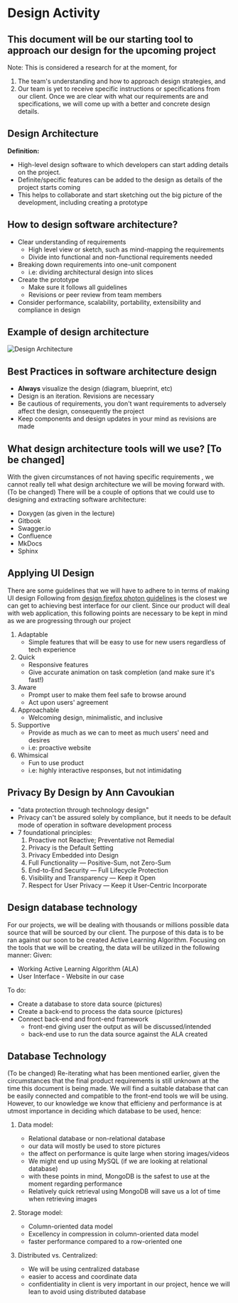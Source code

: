 # Design Activity

## This document will be our starting tool to approach our design for the upcoming project
Note: This is considered a research for at the moment, for
1) The team's understanding and how to approach design strategies, and
2) Our team is yet to receive specific instructions or specifications from our client.
Once we are clear with what our requirements are and specifications, we will come up with a better and concrete design details.

## Design Architecture
**Definition:** 
- High-level design software to which developers can start adding details on the project.
- Definite/specific features can be added to the design as details of the project starts coming
- This helps to collaborate and start sketching out the big picture of the development, including creating a prototype

## How to design software architecture?
- Clear understanding of requirements
    - High level view or sketch, such as mind-mapping the requirements
    - Divide into functional and non-functional requirements needed
- Breaking down requirements into one-unit component
    - i.e: dividing architectural design into slices
- Create the prototype
    - Make sure it follows all guidelines
    - Revisions or peer review from team members
- Consider performance, scalability, portability, extensibility and compliance in design

## Example of design architecture
![Design Architecture](https://d3i71xaburhd42.cloudfront.net/4cd105262aa01f62b88baeda78570325661f67d3/3-Figure1-1.png)
 
## Best Practices in software architecture design
- **Always** visualize the design (diagram, blueprint, etc)
- Design is an iteration. Revisions are necessary
- Be cautious of requirements, you don't want requirements to adversely affect the design, consequently the project
- Keep components and design updates in your mind as revisions are made

## What design architecture tools will we use? [To be changed]
With the given circumstances of not having specific requirements , we cannot really tell what design architecture we will be moving forward with. (To be changed)
There will be a couple of options that we could use to designing and extracting software architecture:
- Doxygen (as given in the lecture)
- Gitbook
- Swagger.io
- Confluence
- MkDocs
- Sphinx

## Applying UI Design
There are some guidelines that we will have to adhere to in terms of making UI design
Following from [design firefox photon guidelines](https://design.firefox.com/photon/introduction/principles.html) is the closest we can get to achieving best interface for our client. Since our product will deal with web application, this following points are necessary to be kept in mind as we are progressing through our project
1) Adaptable
    - Simple features that will be easy to use for new users regardless of tech experience
2) Quick
    - Responsive features
    - Give accurate animation on task completion (and make sure it's fast!)
3) Aware
    - Prompt user to make them feel safe to browse around
    - Act upon users' agreement
4) Approachable
    - Welcoming design, minimalistic, and inclusive
5) Supportive
    - Provide as much as we can to meet as much users' need and desires
    - i.e: proactive website
6) Whimsical
    - Fun to use product
    - i.e: highly interactive responses, but not intimidating

## Privacy By Design by Ann Cavoukian
- "data protection through technology design"
- Privacy can't be assured solely by compliance, but it needs to be default mode of operation in software development process
- 7 foundational principles:
    1) Proactive not Reactive; Preventative not Remedial
    2) Privacy is the Default Setting
    3) Privacy Embedded into Design
    4) Full Functionality — Positive-Sum, not Zero-Sum
    5) End-to-End Security — Full Lifecycle Protection
    6) Visibility and Transparency — Keep it Open
    7) Respect for User Privacy — Keep it User-Centric Incorporate 

## Design database technology
For our projects, we will be dealing with thousands or millions possible data source that will be sourced by our client. The purpose of this data is to be ran against our soon to be created Active Learning Algorithm. 
Focusing on the tools that we will be creating, the data will be utilized in the following manner:
Given:
- Working Active Learning Algorithm (ALA)
- User Interface - Website in our case
 
To do:
- Create a database to store data source (pictures)
- Create a back-end to process the data source (pictures)
- Connect back-end and front-end framework
    - front-end giving user the output as will be discussed/intended
    - back-end use to run the data source against the ALA created

## Database Technology
(To be changed)
Re-iterating what has been mentioned earlier, given the circumstances that the final product requirements is still unknown at the time this document is being made.
We will find a suitable database that can be easily connected and compatible to the front-end tools we will be using.
However, to our knowledge we know that efficieny and performance is at utmost importance in deciding which database to be used, hence:
1) Data model: 
    - Relational database or non-relational database
    - our data will mostly be used to store pictures
    - the affect on performance is quite large when storing images/videos
    - We might end up using MySQL (if we are looking at relational database)
    - with these points in mind, MongoDB is the safest to use at the moment regarding performance
    - Relatively quick retrieval using MongoDB will save us a lot of time when retrieving images

2) Storage model:
    - Column-oriented data model
    - Excellency in compression in column-oriented data model
    - faster performance compared to a row-oriented one

3) Distributed vs. Centralized:
    - We will be using centralized database
    - easier to access and coordinate data
    - confidentiality in client is very important in our project, hence we will lean to avoid using distributed database
